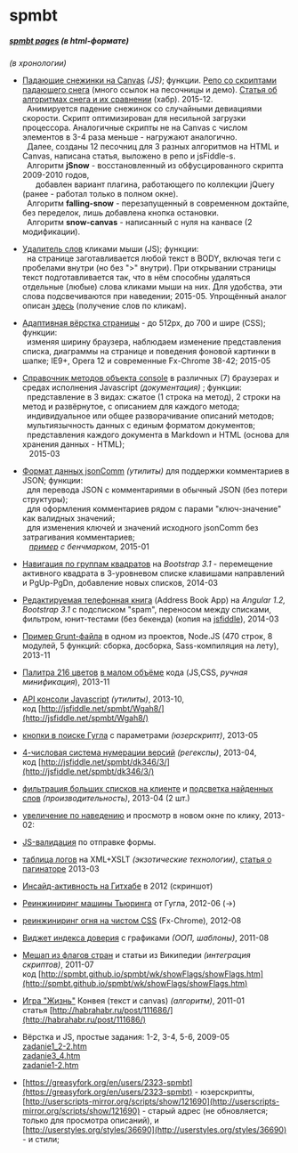 spmbt
=====

##### [spmbt pages](http://spmbt.github.io/spmbt/) *(в html-формате)*

*(в хронологии)*

* [Падающие снежинки на Canvas](https://jsfiddle.net/spmbt/963b3cyg/) *(JS)*; функции. [Репо со скриптами падающего снега](https://github.com/spmbt/snowfalls) (много ссылок на песочницы и демо). [Статья об алгоритмах снега и их сравнении](http://habrahabr.ru/post/274535/) (хабр). 2015-12.<br>
&nbsp;&nbsp;Анимируется падение снежинок со случайными девиациями скорости. Скрипт оптимизирован для несильной загрузки процессора. Аналогичные скрипты не на Canvas с числом элементов в 3-4 раза меньше - нагружают аналогично.<br>
&nbsp;&nbsp;Далее, созданы 12 песочниц для 3 разных алгоритмов на HTML и Canvas, написана статья, выложено в репо и jsFiddle-s.<br>
&nbsp;&nbsp;Алгоритм <b>jSnow</b> - восстановленный из обфусцированного скрипта 2009-2010 годов,<br>
&nbsp;&nbsp;&nbsp;&nbsp;&nbsp;&nbsp;добавлен вариант плагина, работающего по коллекции jQuery (ранее - работал только в полном окне).<br>
&nbsp;&nbsp;Алгоритм <b>falling-snow</b> - перезапущенный в современном доктайпе, без переделок, лишь добавлена кнопка остановки.<br>
&nbsp;&nbsp;Алгоритм <b>snow-canvas</b> - написанный с нуля на канвасе (2 модификации).
* [Удалитель слов](http://spmbt.github.io/spmbt/wk/xmpJs.htm) кликами мыши (JS); функции:<br>
&nbsp;&nbsp;на странице заготавливается любой текст в BODY, включая теги с пробелами внутри (но без ">" внутри). При открывании страницы текст подготавливается так, что в нём способны удаляться отдельные (любые) слова кликами мыши на них. Для удобства, эти слова подсвечиваются при наведении; 2015-05. Упрощённый аналог описан <a href="http://stackoverflow.com/questions/4643432/get-word-click-in-paragraphs">здесь</a> (получение слов по кликам).
* [Адаптивная вёрстка страницы](http://spmbt.github.io/spmbt/wk/xmpCss.htm) - до 512px, до 700 и шире (CSS); функции:<br>
&nbsp;&nbsp;изменяя ширину браузера, наблюдаем изменение представления списка, диаграммы на странице и поведения фоновой картинки в шапке; IE9+, Opera 12 и современные Fx-Chrome 38-42; 2015-05
* [Справочник методов объекта console</a> в различных (7) браузерах и средах исполнения Javascript](http://spmbt.github.io/jsConsoleApiReference/jsConsoleApiReference-ru.htm) *(документация)* ; функции:<br>
&nbsp;&nbsp;представление в 3 видах: сжатое (1 строка на метод), 2 строки на метод и развёрнутое, с описанием для каждого метода;<br>
&nbsp;&nbsp;индивидуальное или общее разворачивание описаний методов;<br>
&nbsp;&nbsp;мультиязычность данных с единым форматом документов;<br>
&nbsp;&nbsp;представления каждого документа в Markdown и HTML (основа для хранения данных - HTML);<br>
&nbsp;&nbsp; 2015-03
* [Формат данных jsonComm](https://github.com/spmbt/jsonComm) *(утилиты)* для поддержки комментариев в JSON; функции:<br>
&nbsp;&nbsp;для перевода JSON с комментариями в обычный JSON (без потери структуры);<br>
&nbsp;&nbsp;для оформления комментариев рядом с парами "ключ-значение" как валидных значений;<br>
&nbsp;&nbsp;для изменения ключей и значений исходного jsonComm без затрагивания комментариев;<br>
&nbsp;&nbsp; *[пример](http://spmbt.github.io/jsonComm/) с бенчмарком*, 2015-01
* [Навигация по группам квадратов](http://spmbt.github.io/spmbt/wk/squares.htm) на <i>Bootstrap 3.1</i> - перемещение активного квадрата в 3-уровневом списке клавишами направлений и PgUp-PgDn, добавление новых списков, 2014-03
* [Редактируемая телефонная книга](http://spmbt.github.io/spmbt/wk/angularList/listFiddle.htm) (Address Book App) на <i>Angular 1.2, Bootstrap 3.1</i> с подсписком "spam", переносом между списками, фильтром, юнит-тестами (без бекенда) (копия на [jsfiddle](http://jsfiddle.net/spmbt/hDPqV/)), 2014-03
* [Пример Grunt-файла](http://spmbt.github.io/spmbt/wk/Gruntfile.js) в одном из проектов, Node.JS (470 строк, 8 модулей, 5 функций: сборка, досборка, Sass-компиляция на лету), 2013-11
* [Палитра 216 цветов](http://jsfiddle.net/spmbt/6943a/) [в малом объёме](http://spmbt.github.io/spmbt/colorPickerMin.htm ) кода (JS,CSS, *ручная минификация*), 2013-11

* [API консоли Javascript](http://habrahabr.ru/post/198372/) *(утилиты)*, 2013-10,<br>
 код [http://jsfiddle.net/spmbt/Wgah8/](http://jsfiddle.net/spmbt/Wgah8/)

* [кнопки в поиске Гугла](https://github.com/spmbt/googleSearchExtraButtons) c параметрами *(юзерскрипт)*, 2013-05

* [4-числовая система нумерации версий](http://habrahabr.ru/post/175187/) *(регекспы)*, 2013-04,<br>
код [http://jsfiddle.net/spmbt/dk346/3/](http://jsfiddle.net/spmbt/dk346/3/)

* [фильтрация больших списков на клиенте](http://spmbt.github.io/spmbt/wk/test1-20130517.htm) и [подсветка найденных слов](http://spmbt.github.io/spmbt/wk/test2-20130517.htm) *(производительность)*, 2013-04 (2 шт.)

* [увеличение по наведению](http://jsfiddle.net/spmbt/ySjmY/1/) и просмотр в новом окне по клику, 2013-02: 
* [JS-валидация](http://jsfiddle.net/spmbt/Z3Hy4/) по отправке формы.

* [таблица логов](http://spmbt.github.io/spmbt/wk/37.20.115.43.xml) на XML+XSLT *(экзотические технологии)*, [статья о пагинаторе](http://habrahabr.ru/post/174977/) 2013-03

* [Инсайд-активность на Гитхабе](http://img221.imageshack.us/img221/800/githubactivity.png) в 2012 (скриншот)

* [Реинжиниринг машины Тьюринга](http://habrahabr.ru/post/146444/) от Гугла, 2012-06 (->)
* [реинжиниринг огня на чистом CSS](http://habrahabr.ru/post/149392/) (Fx-Chrome), 2012-08 

* [Виджет индекса доверия](http://spmbt.github.io/spmbt/wk/widgetFomIndexes.htm) с графиками *(ООП, шаблоны)*, 2011-08

* [Мешап из флагов стран](http://habrahabr.ru/post/123804/) и статьи из Википедии *(интеграция скриптов)*, 2011-07<br>
код [http://spmbt.github.io/spmbt/wk/showFlags/showFlags.htm](http://spmbt.github.io/spmbt/wk/showFlags/showFlags.htm)

* [Игра "Жизнь"](http://spmbt.github.io/spmbt/lifeConway.htm) Конвея (текст и canvas) *(алгоритм)*, 2011-01 <br>
статья [http://habrahabr.ru/post/111686/](http://habrahabr.ru/post/111686/)

* Вёрстка и JS, простые задания: 1-2, 3-4, 5-6, 2009-05<br>
[zadanie1_2-2.htm](http://spmbt.github.io/spmbt/wk/zadanie1_2-2.htm)<br>
[zadanie3_4.htm](http://spmbt.github.io/spmbt/wk/zadanie3_4.htm)<br>
[zadanie1-2.htm](http://spmbt.github.io/spmbt/wk/zadanie1-2.htm)

* [https://greasyfork.org/en/users/2323-spmbt](https://greasyfork.org/en/users/2323-spmbt) - юзерскрипты, [http://userscripts-mirror.org/scripts/show/121690](http://userscripts-mirror.org/scripts/show/121690) - старый адрес (не обновляется; только для просмотра описаний), и [http://userstyles.org/styles/36690](http://userstyles.org/styles/36690) - и стили;